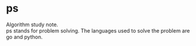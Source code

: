 # ps

Algorithm study note.  
ps stands for problem solving.
The languages used to solve the problem are go and python.  
